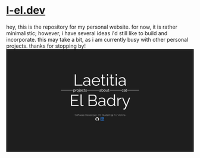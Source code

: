 # [l-el.dev](https://l-el.dev/)
hey, this is the repository for my personal website. for now, it is rather minimalistic; however, i have several ideas i'd still like to build and incorporate. 
this may take a bit, as i am currently busy with other personal projects. thanks for stopping by!
![Landing Page Preview](src/assets/imgs/landing_page.png)